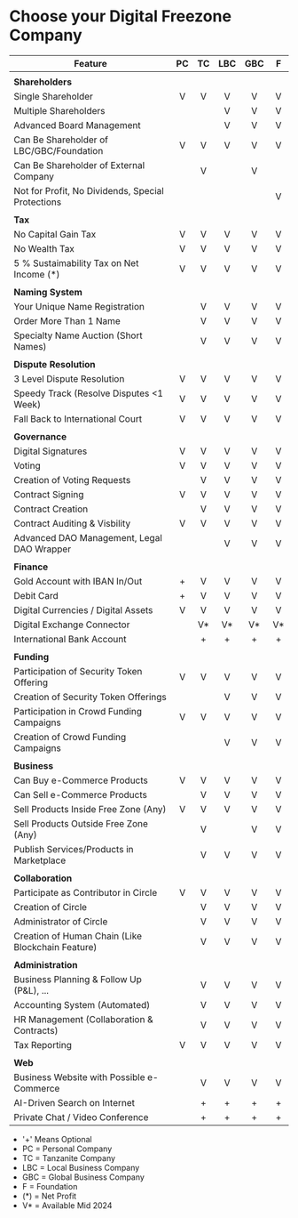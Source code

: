 # Choose your Digital Freezone Company

| Feature                                           |  PC   |  TC   |  LBC  |  GBC  |   F   |
| ------------------------------------------------- | :---: | :---: | :---: | :---: | :---: |
|                                                   |       |       |       |       |       |
| **Shareholders**                                  |       |       |       |       |       |
| Single Shareholder                                |   V   |   V   |   V   |   V   |   V   |
| Multiple Shareholders                              |       |       |   V   |   V   |   V   |
| Advanced Board Management                         |       |       |   V   |   V   |   V   |
| Can Be Shareholder of LBC/GBC/Foundation          |   V   |   V   |   V   |   V   |   V   |
| Can Be Shareholder of External Company                |       |   V   |       |   V   |       |
| Not for Profit, No Dividends, Special Protections |       |       |       |       |   V   |
|                                                   |       |       |       |       |       |
| **Tax**                                           |       |       |       |       |       |
| No Capital Gain Tax                               |   V   |   V   |   V   |   V   |   V   |
| No Wealth Tax                                     |   V   |   V   |   V   |   V   |   V   |
| 5 % Sustaimability Tax on Net Income (*)          |   V   |   V   |   V   |   V   |   V   |
|                                                   |       |       |       |       |       |
| **Naming System**                                 |       |       |       |       |       |
| Your Unique Name Registration                     |       |   V   |   V   |   V   |   V   |
| Order More Than 1 Name                            |       |   V   |   V   |   V   |   V   |
| Specialty Name Auction (Short Names)              |       |   V   |   V   |   V   |   V   |
|                                                   |       |       |       |       |       |
| **Dispute Resolution**                            |       |       |       |       |       |
| 3 Level Dispute Resolution                        |   V   |   V   |   V   |   V   |   V   |
| Speedy Track (Resolve Disputes <1 Week)           |   V   |   V   |   V   |   V   |   V   |
| Fall Back to International Court                  |   V   |   V   |   V   |   V   |   V   |
|                                                   |       |       |       |       |       |
| **Governance**                                    |       |       |       |       |       |
| Digital Signatures                                |   V   |   V   |   V   |   V   |   V   |
| Voting                                            |   V   |   V   |   V   |   V   |   V   |
| Creation of Voting Requests                       |       |   V   |   V   |   V   |   V   |
| Contract Signing                                  |   V   |   V   |   V   |   V   |   V   |
| Contract Creation                                 |       |   V   |   V   |   V   |   V   |
| Contract Auditing & Visbility                     |   V   |   V   |   V   |   V   |   V   |
| Advanced DAO Management, Legal DAO Wrapper        |       |       |   V   |   V   |   V   |
|                                                   |       |       |       |       |       |
| **Finance**                                       |       |       |       |       |       |
| Gold Account with IBAN In/Out                     |   +   |   V   |   V   |   V   |   V   |
| Debit Card                                        |   +   |   V   |   V   |   V   |   V   |
| Digital Currencies  / Digital Assets              |   V   |   V   |   V   |   V   |   V   |
| Digital Exchange Connector                        |       |  V*   |  V*   |  V*   |  V*   |
| International Bank Account                        |       |   +   |   +   |   +   |   +   |
|                                                   |       |       |       |       |       |
| **Funding**                                       |       |       |       |       |       |
| Participation of Security Token Offering          |   V   |   V   |   V   |   V   |   V   |
| Creation of Security Token Offerings              |       |       |   V   |   V   |   V   |
| Participation in Crowd Funding Campaigns           |   V   |   V   |   V   |   V   |   V   |
| Creation of Crowd Funding Campaigns                |       |       |   V   |   V   |   V   |
|                                                   |       |       |       |       |       |
| **Business**                                      |       |       |       |       |       |
| Can Buy e-Commerce Products                        |   V   |   V   |   V   |   V   |   V   |
| Can Sell e-Commerce Products                       |       |   V   |   V   |   V   |   V   |
| Sell Products Inside Free Zone (Any)               |   V   |   V   |   V   |   V   |   V   |
| Sell Products Outside Free Zone (Any)              |       |   V   |       |   V   |   V   |
| Publish Services/Products in Marketplace          |       |   V   |   V   |   V   |   V   |
|                                                   |       |       |       |       |       |
| **Collaboration**                                 |       |       |       |       |       |
| Participate as Contributor in Circle              |   V   |   V   |   V   |   V   |   V   |
| Creation of Circle                                |       |   V   |   V   |   V   |   V   |
| Administrator of Circle                           |       |   V   |   V   |   V   |   V   |
| Creation of Human Chain (Like Blockchain Feature) |       |   V   |   V   |   V   |   V   |
|                                                   |       |       |       |       |       |
| **Administration**                                |       |       |       |       |       |
| Business Planning & Follow Up (P&L), ...          |       |   V   |   V   |   V   |   V   |
| Accounting System (Automated)                     |       |   V   |   V   |   V   |   V   |
| HR Management (Collaboration & Contracts)         |       |   V   |   V   |   V   |   V   |
| Tax Reporting                                     |   V   |   V   |   V   |   V   |   V   |
|                                                   |       |       |       |       |       |
| **Web**                                           |       |       |       |       |       |
| Business Website with Possible e-Commerce         |       |   V   |   V   |   V   |   V   |
| AI-Driven Search on Internet                      |       |   +   |   +   |   +   |   +   |
| Private Chat / Video Conference                   |       |   +   |   +   |   +   |   +   |

- '+' Means Optional
- PC = Personal Company
- TC = Tanzanite Company
- LBC = Local Business Company
- GBC = Global Business Company
- F = Foundation
- (*) = Net Profit
- V* = Available Mid 2024